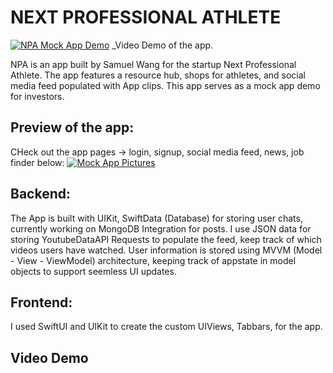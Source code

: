 # NEXT PROFESSIONAL ATHLETE
[![NPA Mock App Demo](https://img.youtube.com/vi/M_cJ-2Zr7mI/0.jpg)](https://www.youtube.com/watch?v=M_cJ-2Zr7mI)
_Video Demo of the app. 

NPA is an app built by Samuel Wang for the startup Next Professional Athlete.
The app features a resource hub, shops for athletes, and social media feed populated with App clips. 
This app serves as a mock app demo for investors. 

## Preview of the app: 
CHeck out the app pages -> login, signup, social media feed, news, job finder below:
[![Mock App Pictures](<img width="344" alt="image" src="https://github.com/user-attachments/assets/ff260224-fdd0-4ac5-a497-be7b57cdd500">
)](https://docs.google.com/presentation/d/1A_riLix7XROkDTu2RoLqSREPHcyQAWsWiaj0eOUyvhI/edit?usp=sharing)

## Backend:
The App is built with UIKit, SwiftData (Database) for storing user chats, currently working on MongoDB Integration for posts. 
I use JSON data for storing YoutubeDataAPI Requests to populate the feed, keep track of which videos users have watched. 
User information is stored using MVVM (Model - View - ViewModel) architecture, keeping track of appstate in 
model objects to support seemless UI updates. 

## Frontend:
I used SwiftUI and UIKit to create the custom UIViews, Tabbars, for the app. 


## Video Demo 


